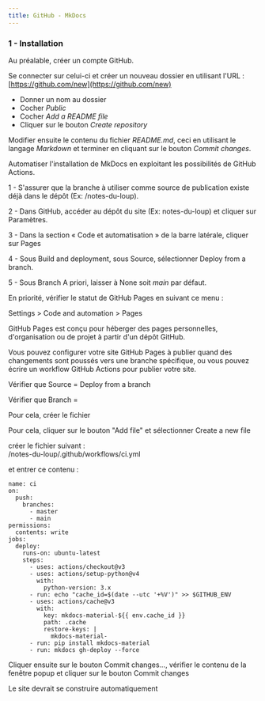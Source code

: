 ```yaml
---
title: GitHub - MkDocs
---
```


### 1 - Installation
Au préalable, créer un compte GitHub.

Se connecter sur celui-ci et créer un nouveau dossier en utilisant l'URL :  
[https://github.com/new](https://github.com/new)

- Donner un nom au dossier
- Cocher *Public*
- Cocher *Add a README file*
- Cliquer sur le bouton *Create repository*

Modifier ensuite le contenu du fichier *README.md*, ceci en utilisant le langage *Markdown* et terminer en cliquant sur le bouton *Commit changes*.

Automatiser l'installation de MkDocs en exploitant les possibilités de GitHub Actions.

1 - S'assurer que la branche à utiliser comme source de publication existe déjà dans le dépôt (Ex: /notes-du-loup).

2 - Dans GitHub, accéder au dépôt du site (Ex: notes-du-loup) et cliquer sur Paramètres.

3 - Dans la section « Code et automatisation » de la barre latérale, cliquer sur Pages

4 - Sous Build and deployment, sous Source, sélectionner Deploy from a branch.

5 - Sous Branch 
A priori, laisser à None soit *main* par défaut.

En priorité, vérifier le statut de GitHub Pages en suivant ce menu :

Settings > Code and automation > Pages

GitHub Pages est conçu pour héberger des pages personnelles, d'organisation ou de projet à partir d'un dépôt GitHub.

Vous pouvez configurer votre site GitHub Pages à publier quand des changements sont poussés vers une branche spécifique, ou vous pouvez écrire un workflow GitHub Actions pour publier votre site.

Vérifier que Source = Deploy from a branch

Vérifier que Branch = 

Pour cela, créer le fichier



Pour cela, cliquer sur le bouton "Add file" et sélectionner Create a new file

créer le fichier suivant :  
/notes-du-loup/.github/workflows/ci.yml

et entrer ce contenu :

```
name: ci 
on:
  push:
    branches:
      - master 
      - main
permissions:
  contents: write
jobs:
  deploy:
    runs-on: ubuntu-latest
    steps:
      - uses: actions/checkout@v3
      - uses: actions/setup-python@v4
        with:
          python-version: 3.x
      - run: echo "cache_id=$(date --utc '+%V')" >> $GITHUB_ENV 
      - uses: actions/cache@v3
        with:
          key: mkdocs-material-${{ env.cache_id }}
          path: .cache
          restore-keys: |
            mkdocs-material-
      - run: pip install mkdocs-material 
      - run: mkdocs gh-deploy --force

```

Cliquer ensuite sur le bouton Commit changes..., vérifier le contenu de la fenêtre popup et cliquer sur le bouton Commit changes

Le site devrait se construire automatiquement